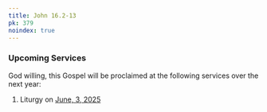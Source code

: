 ```yaml
---
title: John 16.2-13
pk: 379
noindex: true
---
```


### Upcoming Services

God willing, this Gospel will be proclaimed at the following services over the next year:


1. Liturgy on [June,  3, 2025](https://orthocal.info/readings/gregorian/2025/06/03/)
